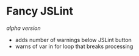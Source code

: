 # Fancy JSLint #
_alpha version_
* adds number of warnings below JSLint button
* warns of var in for loop that breaks processing
